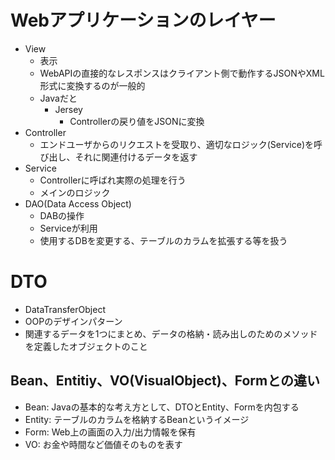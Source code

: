 # Webアプリケーションのレイヤー
- View
  - 表示
  - WebAPIの直接的なレスポンスはクライアント側で動作するJSONやXML形式に変換するのが一般的
  - Javaだと
    - Jersey
      - Controllerの戻り値をJSONに変換
- Controller
  - エンドユーザからのリクエストを受取り、適切なロジック(Service)を呼び出し、それに関連付けるデータを返す
- Service
  - Controllerに呼ばれ実際の処理を行う
  - メインのロジック
- DAO(Data Access Object)
  - DABの操作
  - Serviceが利用
  - 使用するDBを変更する、テーブルのカラムを拡張する等を扱う

# DTO
- DataTransferObject
- OOPのデザインパターン
- 関連するデータを1つにまとめ、データの格納・読み出しのためのメソッドを定義したオブジェクトのこと

## Bean、Entitiy、VO(VisualObject)、Formとの違い
- Bean: Javaの基本的な考え方として、DTOとEntity、Formを内包する
- Entity: テーブルのカラムを格納するBeanというイメージ
- Form: Web上の画面の入力/出力情報を保有
- VO: お金や時間など価値そのものを表す
